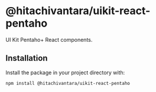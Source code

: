 # @hitachivantara/uikit-react-pentaho

UI Kit Pentaho+ React components.

## Installation

Install the package in your project directory with:

```sh
npm install @hitachivantara/uikit-react-pentaho
```
